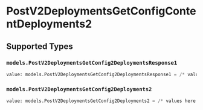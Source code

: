 # PostV2DeploymentsGetConfigContentDeployments2


## Supported Types

### `models.PostV2DeploymentsGetConfig2DeploymentsResponse1`

```python
value: models.PostV2DeploymentsGetConfig2DeploymentsResponse1 = /* values here */
```

### `models.PostV2DeploymentsGetConfig2Deployments2`

```python
value: models.PostV2DeploymentsGetConfig2Deployments2 = /* values here */
```

